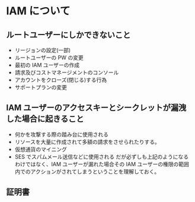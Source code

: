 # IAM について

## ルートユーザーにしかできないこと

- リージョンの設定(一部)
- ルートユーザーの PW の変更
- 最初の IAM ユーザーの作成
- 請求及びコストマネージメントのコンソール
- アカウントをクローズ(閉じる)する行為
- サポートプランの変更

## IAM ユーザーのアクセスキーとシークレットが漏洩した場合に起きること

- 何かを攻撃する際の踏み台に使用される
- リソースを大量に作成されて多額の請求をさせられたりする。
- 仮想通貨のマイニング
- SES でスパムメール送信などに使用される
  だが必ずしも上記のようになるわけではなく、IAM ユーザーが漏れた場合その IAM ユーザーの権限の範囲内でのアクションがされてしまうということを理解しておく。

## 証明書